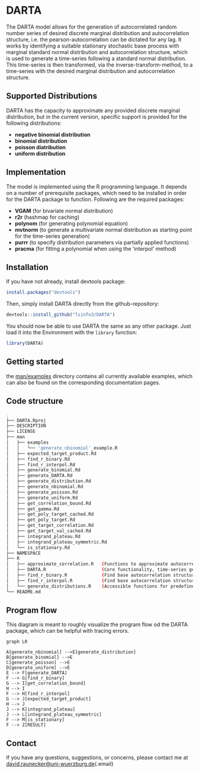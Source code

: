 # DARTA

The DARTA model allows for the generation of autocorrelated random number series of desired discrete marginal distribution and autocorrelation structure, i.e. the pearson-autocorrelation can be dictated for any lag. It works by identifying a suitable stationary stochastic base process with marginal standard normal distribution and autocorrelation structure, which is used to generate a time-series following a standard normal distribution. This time-series is then transformed, via the inverse-transform-method, to a time-series with the desired marginal distribution and autocorrelation structure.

## Supported Distributions

DARTA has the capacity to approximate any provided discrete marginal distribution, but in the current version, specific support is provided for the following distributions: 
- **negative binomial distribution** 
- **binomial distribution** 
- **poisson diatribution** 
- **uniform distribution**

## Implementation

The model is implemented using the R programming language. It depends on a number of prerequisite packages, which need to be installed in order for the DARTA package to function. Following are the required packages:

-   **VGAM** (for bivariate normal distribution)
-   **r2r** (hashmap for caching)
-   **polynom** (for generating polynomial equation)
-   **mvtnorm** (to generate a multivariate normal distribution as starting point for the time-series generation)
-   **purrr** (to specify distribution parameters via partially applied functions)
-   **pracma** (for fitting a polynomial when using the 'interpol' method)

## Installation

If you have not already, install devtools package:

``` r
install.packages("devtools")
```

Then, simply install DARTA directly from the github-repository:

``` r
devtools::install_github("lsinfo3/DARTA")
```

You should now be able to use DARTA the same as any other package. Just load it into the Environment with the <code>library</code> function:

``` r
library(DARTA)
```

## Getting started

the [man/examples](man/examples) directory contains all currently available examples, which can also be found on the corresponding documentation pages.

## Code structure

``` bash
.
├── DARTA.Rproj
├── DESCRIPTION
├── LICENSE
├── man
│   ├── examples
│   │   └── 'generate_nbinomial'_example.R
│   ├── expected_target_product.Rd
│   ├── find_r_binary.Rd
│   ├── find_r_interpol.Rd
│   ├── generate_binomial.Rd
│   ├── generate_DARTA.Rd
│   ├── generate_distribution.Rd
│   ├── generate_nbinomial.Rd
│   ├── generate_poisson.Rd
│   ├── generate_uniform.Rd
│   ├── get_correlation_bound.Rd
│   ├── get_gamma.Rd
│   ├── get_poly_target_cached.Rd
│   ├── get_poly_target.Rd
│   ├── get_target_correlation.Rd
│   ├── get_target_val_cached.Rd
│   ├── integrand_plateau.Rd
│   ├── integrand_plateau_symmetric.Rd
│   └── is_stationary.Rd
├── NAMESPACE
├── R
│   ├── approximate_correlation.R   (Functions to approximate autocorrelation)
│   ├── DARTA.R                     (Core functionality, time-series generation)
│   ├── find_r_binary.R             (Find base autocorrelation structure by binary search)
│   ├── find_r_interpol.R           (Find base autocorrelation structure by interpolation from polynomial)
│   └── generate_distributions.R    (Accessible functions for predefined CDFs)
└── README.md
```

## Program flow
This diagram is meant to roughly visualize the program flow od the DARTA package, which can be helpful with tracing errors.

```mermaid
graph LR

A[generate_nbinomial] -->E[generate_distribution]
B[generate_binomial] -->E
C[generate_poisson] -->E
D[generate_uniform] -->E
E --> F[generate_DARTA]
F --> G[find_r_binary]
G --> I[get_correlation_bound]
H --> I
F --> H[find_r_interpol]
G --> J[expected_target_product]
H --> J
J --> K[integrand_plateau]
J --> L[integrand_plateau_symmetric]
F --> M[is_stationary]
F --> Z[RESULT]
```

## Contact

If you have any questions, suggestions, or concerns, please contact me at [david.raunecker\@uni-wuerzburg.de](mailto:david.raunecker@uni-wuerzburg.de){.email}
